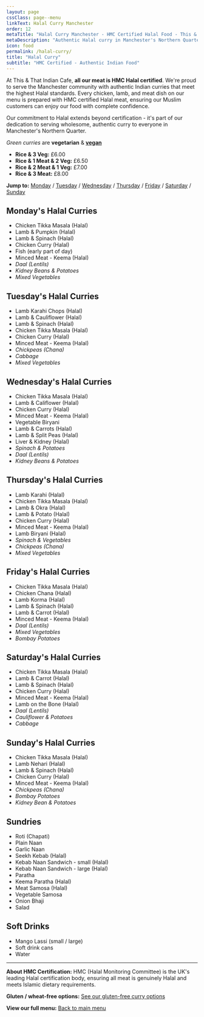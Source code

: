 ```yaml
---
layout: page
cssClass: page--menu
linkText: Halal Curry Manchester
order: 12
metaTitle: "Halal Curry Manchester - HMC Certified Halal Food - This & That Indian Cafe"
metaDescription: "Authentic Halal curry in Manchester's Northern Quarter. All meat is HMC Halal certified. Traditional Indian curries made fresh daily at This & That Indian Cafe."
icon: food
permalink: /halal-curry/
title: "Halal Curry"
subtitle: "HMC Certified - Authentic Indian Food"
---
```


At This & That Indian Cafe, **all our meat is HMC Halal certified**. We're proud to serve the Manchester community with authentic Indian curries that meet the highest Halal standards. Every chicken, lamb, and meat dish on our menu is prepared with HMC certified Halal meat, ensuring our Muslim customers can enjoy our food with complete confidence.

Our commitment to Halal extends beyond certification - it's part of our dedication to serving wholesome, authentic curry to everyone in Manchester's Northern Quarter.

*Green curries* are **vegetarian** & **[vegan](/vegan-curry/)**

<ul>
  <li class="green"><strong>Rice &amp; 3 Veg:</strong> £6.00</li>
  <li><strong>Rice &amp; 1 Meat &amp; 2 Veg:</strong> £6.50</li>
  <li><strong>Rice &amp; 2 Meat &amp; 1 Veg:</strong> £7.00</li>
  <li><strong>Rice &amp; 3 Meat:</strong> £8.00</li>
</ul>

**Jump to:** [Monday](#mondays-curries) / [Tuesday](#tuesdays-curries) / [Wednesday](#wednesdays-curries) / [Thursday](#thursdays-curries) / [Friday](#fridays-curries) / [Saturday](#saturdays-curries) / [Sunday](#sundays-curries)

<a name="mondays-curries"></a>
## Monday's Halal Curries

* Chicken Tikka Masala (Halal)
* Lamb & Pumpkin (Halal)
* Lamb & Spinach (Halal)
* Chicken Curry (Halal)
* Fish (early part of day)
* Minced Meat - Keema (Halal)
* *Daal (Lentils)*
* *Kidney Beans & Potatoes*
* *Mixed Vegetables*

<a name="tuesdays-curries"></a>
## Tuesday's Halal Curries

* Lamb Karahi Chops (Halal)
* Lamb & Cauliflower (Halal)
* Lamb & Spinach (Halal)
* Chicken Tikka Masala (Halal)
* Chicken Curry (Halal)
* Minced Meat - Keema (Halal)
* *Chickpeas (Chana)*
* *Cabbage*
* *Mixed Vegetables*

<a name="wednesdays-curries"></a>
## Wednesday's Halal Curries

* Chicken Tikka Masala (Halal)
* Lamb & Califlower (Halal)
* Chicken Curry (Halal)
* Minced Meat - Keema (Halal)
* Vegetable Biryani
* Lamb & Carrots (Halal)
* Lamb & Split Peas (Halal)
* Liver & Kidney (Halal)
* *Spinach & Potatoes*
* *Daal (Lentils)*
* *Kidney Beans & Potatoes*

<a name="thursdays-curries"></a>
## Thursday's Halal Curries

* Lamb Karahi (Halal)
* Chicken Tikka Masala (Halal)
* Lamb & Okra (Halal)
* Lamb & Potato (Halal)
* Chicken Curry (Halal)
* Minced Meat - Keema (Halal)
* Lamb Biryani (Halal)
* *Spinach & Vegetables*
* *Chickpeas (Chana)*
* *Mixed Vegetables*

<a name="fridays-curries"></a>
## Friday's Halal Curries

* Chicken Tikka Masala (Halal)
* Chicken Chana (Halal)
* Lamb Korma (Halal)
* Lamb & Spinach (Halal)
* Lamb & Carrot (Halal)
* Minced Meat - Keema (Halal)
* *Daal (Lentils)*
* *Mixed Vegetables*
* *Bombay Potatoes*

<a name="saturdays-curries"></a>
## Saturday's Halal Curries

* Chicken Tikka Masala (Halal)
* Lamb & Carrot (Halal)
* Lamb & Spinach (Halal)
* Chicken Curry (Halal)
* Minced Meat - Keema (Halal)
* Lamb on the Bone (Halal)
* *Daal (Lentils)*
* *Cauliflower & Potatoes*
* *Cabbage*

<a name="sundays-curries"></a>
## Sunday's Halal Curries

* Chicken Tikka Masala (Halal)
* Lamb Nehari (Halal)
* Lamb & Spinach (Halal)
* Chicken Curry (Halal)
* Minced Meat - Keema (Halal)
* *Chickpeas (Chana)*
* *Bombay Potatoes*
* *Kidney Bean & Potatoes*

## Sundries

* Roti (Chapati)
* Plain Naan
* Garlic Naan
* Seekh Kebab (Halal)
* Kebab Naan Sandwich - small (Halal)
* Kebab Naan Sandwich - large (Halal)
* Paratha
* Keema Paratha (Halal)
* Meat Samosa (Halal)
* Vegetable Samosa
* Onion Bhaji
* Salad

## Soft Drinks

* Mango Lassi (small / large)
* Soft drink cans
* Water

---

**About HMC Certification:** HMC (Halal Monitoring Committee) is the UK's leading Halal certification body, ensuring all meat is genuinely Halal and meets Islamic dietary requirements.

**Gluten / wheat-free options:** [See our gluten-free curry options](/gluten-free-curries/)

**View our full menu:** [Back to main menu](/menu/)